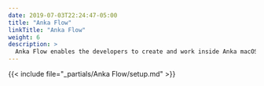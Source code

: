 ```yaml
---
date: 2019-07-03T22:24:47-05:00
title: "Anka Flow"
linkTitle: "Anka Flow"
weight: 6
description: >
  Anka Flow enables the developers to create and work inside Anka macOS VMs on their local machines
---
```


{{< include file="_partials/Anka Flow/setup.md" >}}
